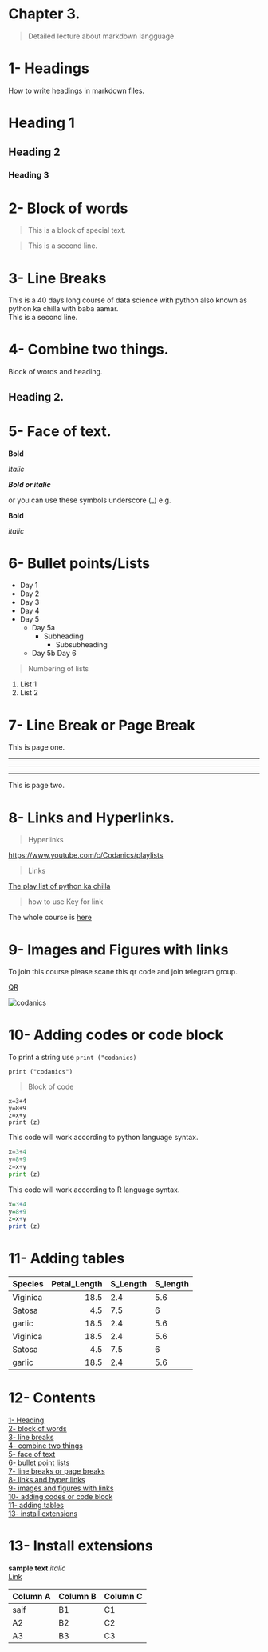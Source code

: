 # **Chapter 3.**
>Detailed lecture about markdown langguage

# 1- Headings 
How to write headings in markdown files.

# Heading 1
## Heading 2 
### Heading 3

# 2- Block of words
> This is a block of special text.

> This is a second line.

# 3- Line Breaks
This is a 40 days long course of data science with python also known as python ka chilla with baba aamar.\
This is a second line.
# 4- Combine two things.

Block of words and heading.
## Heading 2.

# 5- Face of text.

**Bold** 

*Italic*

***Bold or italic***

or you can use these symbols 
underscore (_) e.g. 

__Bold__

_italic_

# 6- Bullet points/Lists 
- Day 1 
- Day 2 
- Day 3 
- Day 4 
- Day 5 
    - Day 5a  
        - Subheading 
            - Subsubheading 
    - Day 5b 
Day 6 
> Numbering of lists 
1. List 1    
2. List 2  

# 7- Line Break or Page Break 
This is page one.
___
*** 
--- 

This is page two. 

# 8- Links and Hyperlinks.

> Hyperlinks 

<https://www.youtube.com/c/Codanics/playlists>

> Links 

[The play list of python ka chilla](https://www.youtube.com/c/Codanics/playlists)

> how to use Key for link

[codanics]:https://www.youtube.com/c/Codanics/playlists

The whole course is [here][codanics] 

# 9- Images and Figures with links  
To join this course please scane this qr code and join telegram group. 

[QR](qr.png)


![codanics](https://www.bing.com/images/search?view=detailV2&ccid=%2beR0T81r&id=5AAB4B2DA5EE521A602851F29CDFC1A6EB1868CC&thid=OIP.-eR0T81rfezC9QonKMhTcgHaHa&mediaurl=https%3a%2f%2flookaside.fbsbx.com%2flookaside%2fcrawler%2fmedia%2f%3fmedia_id%3d1817253968437689&cdnurl=https%3a%2f%2fth.bing.com%2fth%2fid%2fR.f9e4744fcd6b7decc2f50a2728c85372%3frik%3dzGgY66bB35zyUQ%26pid%3dImgRaw%26r%3d0&exph=927&expw=927&q=codanics&simid=608038258521875210&FORM=IRPRST&ck=39F9A2B7485D18A3B7D8B5ADBB9A5613&selectedIndex=0)

# 10- Adding codes or code block 

To print a string use `print ("codanics)`

`print ("codanics")`

> Block of code
```
x=3+4
y=8+9
z=x+y
print (z)

```
This code will work according to python language syntax.
``` python 
x=3+4
y=8+9
z=x+y
print (z)

```

This code will work according to R language syntax. 
``` R 
x=3+4
y=8+9
z=x+y
print (z)

```
# 11- Adding tables 

|Species| Petal_Length| S_Length|S_length|
|-----|--------:|------|-------|
|Viginica| 18.5|2.4|5.6|
|Satosa|4.5|7.5|6|
|garlic| 18.5|2.4|5.6|
|Viginica| 18.5|2.4|5.6|
|Satosa|4.5|7.5|6|
|garlic| 18.5|2.4|5.6|

# 12- Contents 

[1- Heading](#1--headings)\
[2- block of words](#2--block-of-words)\
[3- line breaks](#3--line-breaks)\
[4- combine two things](#4--combine-two-things)\
[5- face of text](#5--face-of-text)\
[6- bullet point lists](#6--bullet-pointslists)\
[7- line breaks or page breaks](#7--line-break-or-page-break)\
[8- links and hyper links](#8--links-and-hyperlinks)\
[9- images and figures with links](#9--images-and-figures-with-links)\
[10- adding codes or code block ](#10--adding-codes-or-code-block)\
[11- adding tables](#11--adding-tables)\
[13- install extensions](#13--install-extensions)

# 13- Install extensions 

**sample text**
*italic*\
[Link](https://www.youtube.com/c/Codanics)


Column A | Column B | Column C
---------|----------|---------
 saif    | B1       | C1
 A2      | B2       | C2
 A3      | B3       | C3